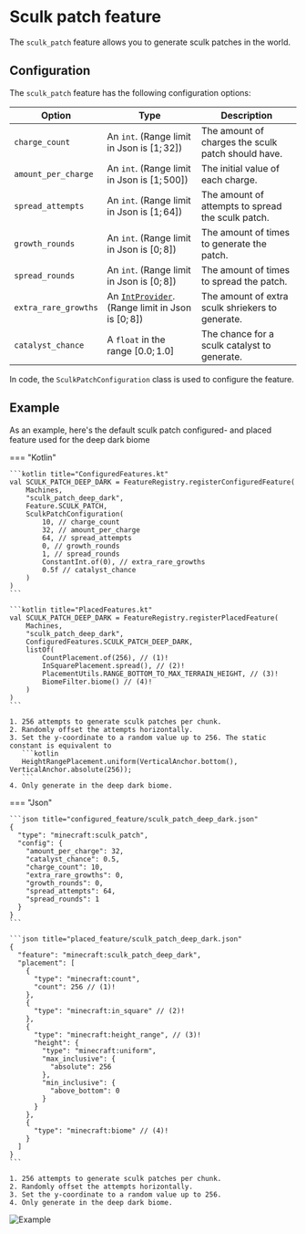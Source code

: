 # Sculk patch feature

The `sculk_patch` feature allows you to generate sculk patches in the world.

## Configuration

The `sculk_patch` feature has the following configuration options:

| Option               | Type                                                                                     | Description                                        |
|----------------------|------------------------------------------------------------------------------------------|----------------------------------------------------|
| `charge_count`       | An `int`. (Range limit in Json is $[1;32]$)                                              | The amount of charges the sculk patch should have. |
| `amount_per_charge`  | An `int`. (Range limit in Json is $[1;500]$)                                             | The initial value of each charge.                  |
| `spread_attempts`    | An `int`. (Range limit in Json is $[1;64]$)                                              | The amount of attempts to spread the sculk patch.  |
| `growth_rounds`      | An `int`. (Range limit in Json is $[0;8]$)                                               | The amount of times to generate the patch.         |
| `spread_rounds`      | An `int`. (Range limit in Json is $[0;8]$)                                               | The amount of times to spread the patch.           |
| `extra_rare_growths` | An [`IntProvider`](../placed-feature.md#int-providers). (Range limit in Json is $[0;8]$) | The amount of extra sculk shriekers to generate.   |
| `catalyst_chance`    | A `float` in the range $[0.0;1.0]$                                                       | The chance for a sculk catalyst to generate.       |

In code, the `SculkPatchConfiguration` class is used to configure the feature.

## Example

As an example, here's the default sculk patch configured- and placed feature used for the deep dark biome

=== "Kotlin"

    ```kotlin title="ConfiguredFeatures.kt"
    val SCULK_PATCH_DEEP_DARK = FeatureRegistry.registerConfiguredFeature(
        Machines,
        "sculk_patch_deep_dark",
        Feature.SCULK_PATCH,
        SculkPatchConfiguration(
            10, // charge_count
            32, // amount_per_charge
            64, // spread_attempts
            0, // growth_rounds
            1, // spread_rounds
            ConstantInt.of(0), // extra_rare_growths
            0.5f // catalyst_chance
        )
    )
    ```

    ```kotlin title="PlacedFeatures.kt"
    val SCULK_PATCH_DEEP_DARK = FeatureRegistry.registerPlacedFeature(
        Machines,
        "sculk_patch_deep_dark",
        ConfiguredFeatures.SCULK_PATCH_DEEP_DARK,
        listOf(
            CountPlacement.of(256), // (1)!
            InSquarePlacement.spread(), // (2)!
            PlacementUtils.RANGE_BOTTOM_TO_MAX_TERRAIN_HEIGHT, // (3)!
            BiomeFilter.biome() // (4)!
        )
    )
    ```

    1. 256 attempts to generate sculk patches per chunk.
    2. Randomly offset the attempts horizontally.
    3. Set the y-coordinate to a random value up to 256. The static constant is equivalent to
       ```kotlin
       HeightRangePlacement.uniform(VerticalAnchor.bottom(), VerticalAnchor.absolute(256));
       ```
    4. Only generate in the deep dark biome.

=== "Json"

    ```json title="configured_feature/sculk_patch_deep_dark.json"
    {
      "type": "minecraft:sculk_patch",
      "config": {
        "amount_per_charge": 32,
        "catalyst_chance": 0.5,
        "charge_count": 10,
        "extra_rare_growths": 0,
        "growth_rounds": 0,
        "spread_attempts": 64,
        "spread_rounds": 1
      }
    }
    ```

    ```json title="placed_feature/sculk_patch_deep_dark.json"
    {
      "feature": "minecraft:sculk_patch_deep_dark",
      "placement": [
        {
          "type": "minecraft:count",
          "count": 256 // (1)!
        },
        {
          "type": "minecraft:in_square" // (2)!
        },
        {
          "type": "minecraft:height_range", // (3)!
          "height": {
            "type": "minecraft:uniform",
            "max_inclusive": {
              "absolute": 256
            },
            "min_inclusive": {
              "above_bottom": 0
            }
          }
        },
        {
          "type": "minecraft:biome" // (4)!
        }
      ]
    }
    ```

    1. 256 attempts to generate sculk patches per chunk.
    2. Randomly offset the attempts horizontally.
    3. Set the y-coordinate to a random value up to 256.
    4. Only generate in the deep dark biome.

![Example](https://i.imgur.com/HrnHSSF.png)